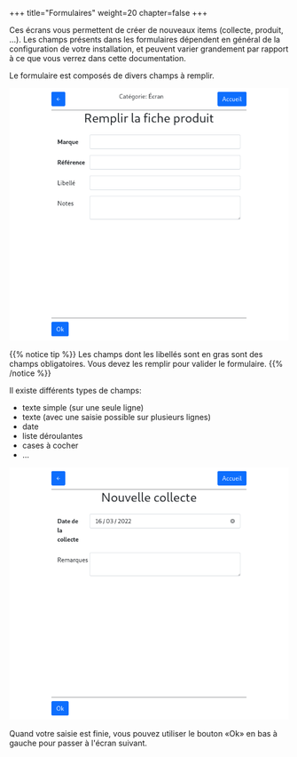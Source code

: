 +++
title="Formulaires"
weight=20
chapter=false
+++

Ces écrans vous permettent de créer de nouveaux items (collecte, produit, ...).
Les champs présents dans les formulaires dépendent en général de la configuration
de votre installation, et peuvent varier grandement par rapport à ce que vous verrez
dans cette documentation.

Le formulaire est composés de divers champs à remplir.

![Formulaire](./images/produit.png?classes=shadow,border&height=400px)

{{% notice tip %}}
Les champs dont les libellés sont en gras sont des champs obligatoires.
Vous devez les remplir pour valider le formulaire.
{{% /notice %}}

Il existe différents types de champs:

- texte simple (sur une seule ligne)
- texte (avec une saisie possible sur plusieurs lignes)
- date
- liste déroulantes
- cases à cocher
- ...

![Formulaire avec champs de type date](./images/collecte.png?classes=shadow,border&height=400px)

Quand votre saisie est finie, vous pouvez utiliser le bouton «Ok» en bas à gauche pour passer à l'écran suivant.
